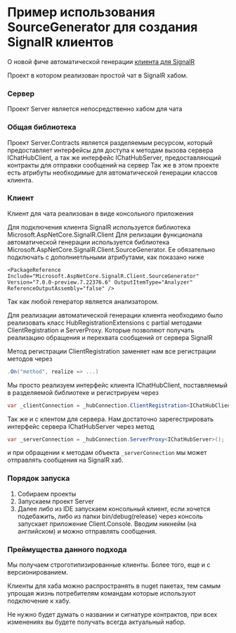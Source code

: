 # Пример использования SourceGenerator для создания SignalR клиентов

О новой фиче автоматической генерации [клиента для SignalR](https://devblogs.microsoft.com/dotnet/asp-net-core-updates-in-net-7-preview-1/#signalr-client-source-generator)

Проект в котором реализован простой чат в SignalR хабом.

### Сервер
Проект Server является непосредственно хабом для чата

### Общая библиотека
Проект Server.Contracts является разделяемым ресурсом, который предоставляет интерфейсы для доступа к методам вызова сервера IChatHubClient, а так же интерфейс IChatHubServer, предоставляющий контракты для отправки сообщений на сервер
Так же в этом проекте есть атрибуты необходимые для автоматической генерации классов клиента.

### Клиент
Клиент для чата реализован в виде консольного приложения

Для подключения клиента SignalR используется библиотека Microsoft.AspNetCore.SignalR.Client
Для релизации функционала автоматической генерации используется библиотека Microsoft.AspNetCore.SignalR.Client.SourceGenerator.
Ее обязательно подключать с дополниетльными атрибутами, как показано ниже

``` msbuild
<PackageReference Include="Microsoft.AspNetCore.SignalR.Client.SourceGenerator" Version="7.0.0-preview.7.22376.6" OutputItemType="Analyzer" ReferenceOutputAssembly="false" />
```
Так как любой генератор является анализатором.

Для реализации автоматической генерации клиента необходимо было реализовать класс HubRegistrationExtensions с partial методами ClientRegistration и ServerProxy.
Которые позволяют получать реализацию обращения и перехвата сообщений от сервера SignalR

Метод регистрации ClientRegistration заменяет нам все регистрации методов через 
``` csharp
.On("method", realize => ...)
```

Мы просто реализуем интерфейс клиента IChatHubClient, поставляемый в разделяемой библиотеке и регистрируем через

```csharp
var _clientConnection = _hubConnection.ClientRegistration<IChatHubClient>(new ChatHubHubClient(hubOpt));
```

Так же и с клентом для сервера. Нам достаточно зарегестрировать интерфейс сервера IChatHubServer через метод
```csharp
var _serverConnection = _hubConnection.ServerProxy<IChatHubServer>();
```

и при обращении к методам объекта `_serverConnection` мы может отправлять сообщения на SignalR хаб. 

### Порядок запуска

1. Собираем проекты
2. Запускаем проект Server
3. Далее либо из IDE запускаем консольный клиент, если хочется подебажить, либо из папки bin/debug(release) через консоль запускает приложение Client.Console. Вводим никнейм (на английском) и можно отправлять сообщения.

### Преймущества данного подхода

Мы получаем строготипизированные клиенты. Более того, еще и с версионированием.

Клиенты для хаба можно распространять в nuget пакетах, тем самым упрощая жизнь потребителям командам которые используют подключение к хабу.

Не нужно будет думать о названии и сигнатуре контрактов, при всех изменениях вы будете получать всегда актуальный набор.
